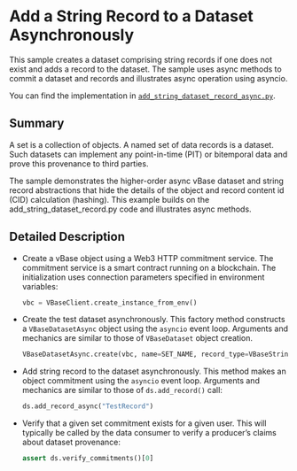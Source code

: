 # Add a String Record to a Dataset Asynchronously

This sample creates a dataset comprising string records if one does not exist and adds a record to the dataset. The sample uses async methods to commit a dataset and records
and illustrates async operation using asyncio.

You can find the implementation in [`add_string_dataset_record_async.py`](https://github.com/validityBase/vbase-py-samples/blob/main/samples/add_string_dataset_record_async.py).

## Summary<a href="#summary" id="summary"></a>

A set is a collection of objects. A named set of data records is a dataset. Such datasets can implement any point-in-time (PIT) or bitemporal data and prove this provenance to third parties.

The sample demonstrates the higher-order async vBase dataset and string record abstractions that hide the details of the object and record content id (CID) calculation (hashing). This example builds on the add_string_dataset_record.py code and illustrates async methods.

## Detailed Description<a href="#detailed-description" id="detailed-description"></a>

- Create a vBase object using a Web3 HTTP commitment service.
  The commitment service is a smart contract running on a blockchain. The initialization uses connection parameters specified in environment variables:
  ```python
  vbc = VBaseClient.create_instance_from_env()
  ```
- Create the test dataset asynchronously.
  This factory method constructs a `VBaseDatasetAsync` object using the `asyncio` event loop. Arguments and mechanics are similar to those of `VBaseDataset` object creation.
  ```python
  VBaseDatasetAsync.create(vbc, name=SET_NAME, record_type=VBaseStringObject)
  ```
- Add string record to the dataset asynchronously.
  This method makes an object commitment using the `asyncio` event loop. Arguments and mechanics are similar to those of `ds.add_record()` call:
  ```python
  ds.add_record_async("TestRecord")
  ```
- Verify that a given set commitment exists for a given user.
  This will typically be called by the data consumer to verify a producer’s claims about dataset provenance:
  ```python
  assert ds.verify_commitments()[0]
  ```
